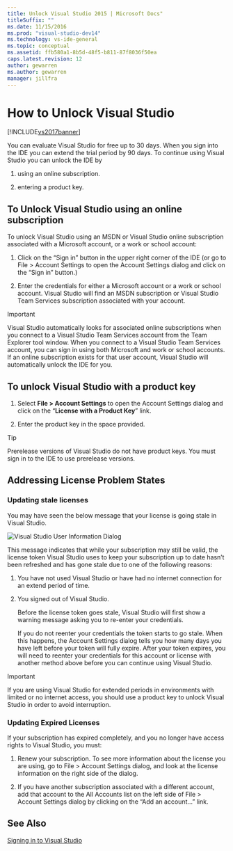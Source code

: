 ```yaml
---
title: Unlock Visual Studio 2015 | Microsoft Docs"
titleSuffix: ""
ms.date: 11/15/2016
ms.prod: "visual-studio-dev14"
ms.technology: vs-ide-general
ms.topic: conceptual
ms.assetid: ffb580a1-8b5d-48f5-b811-87f8036f50ea
caps.latest.revision: 12
author: gewarren
ms.author: gewarren
manager: jillfra
---
```

# How to Unlock Visual Studio
[!INCLUDE[vs2017banner](../includes/vs2017banner.md)]

You can evaluate Visual Studio for free up to 30 days. When you sign into the IDE you can extend the trial period by 90 days. To continue using Visual Studio you can unlock the IDE by

1. using an online subscription.

2. entering a product key.

## To Unlock Visual Studio using an online subscription
 To unlock Visual Studio using an MSDN or Visual Studio online subscription associated with a Microsoft account, or a work or school account:

1. Click on the “Sign in” button in the upper right corner of the IDE (or go to File > Account Settings to open the Account Settings dialog and click on the “Sign in” button.)

2. Enter the credentials for either a Microsoft account or a work or school account. Visual Studio will find an MSDN subscription or Visual Studio Team Services subscription associated with your account.

> [!IMPORTANT]
> Visual Studio automatically looks for associated online subscriptions when you connect to a Visual Studio Team Services account from the Team Explorer tool window. When you connect to a Visual Studio Team Services account, you can sign in using both Microsoft and work or school accounts. If an online subscription exists for that user account, Visual Studio will automatically unlock the IDE for you.

## To unlock Visual Studio with a product key

1. Select **File > Account Settings** to open the Account Settings dialog and click on the “**License with a Product Key**” link.

2. Enter the product key in the space provided.

> [!TIP]
> Prerelease versions of Visual Studio do not have product keys. You must sign in to the IDE to use prerelease versions.

## Addressing License Problem States

### Updating stale licenses
 You may have seen the below message that your license is going stale in Visual Studio.

 ![Visual Studio User Information Dialog](../ide/media/vs2013-userinfo.png "VS2013_UserInfo")

 This message indicates that while your subscription may still be valid, the license token Visual Studio uses to keep your subscription up to date hasn’t been refreshed and has gone stale due to one of the following reasons:

1. You have not used Visual Studio or have had no internet connection for an extend period of time.

2. You signed out of Visual Studio.

   Before the license token goes stale, Visual Studio will first show a warning message asking you to re-enter your credentials.

   If you do not reenter your credentials the token starts to go stale. When this happens, the Account Settings dialog tells you how many days you have left before your token will fully expire. After your token expires, you will need to reenter your credentials for this account or license with another method above before you can continue using Visual Studio.

> [!IMPORTANT]
> If you are using Visual Studio for extended periods in environments with limited or no internet access, you should use a product key to unlock Visual Studio in order to avoid interruption.

### Updating Expired Licenses
 If your subscription has expired completely, and you no longer have access rights to Visual Studio, you must:

1. Renew your subscription. To see more information about the license you are using, go to File > Account Settings dialog, and look at the license information on the right side of the dialog.

2. If you have another subscription associated with a different account, add that account to the All Accounts list on the left side of File > Account Settings dialog by clicking on the “Add an account…” link.

## See Also
 [Signing in to Visual Studio](../ide/signing-in-to-visual-studio.md)
